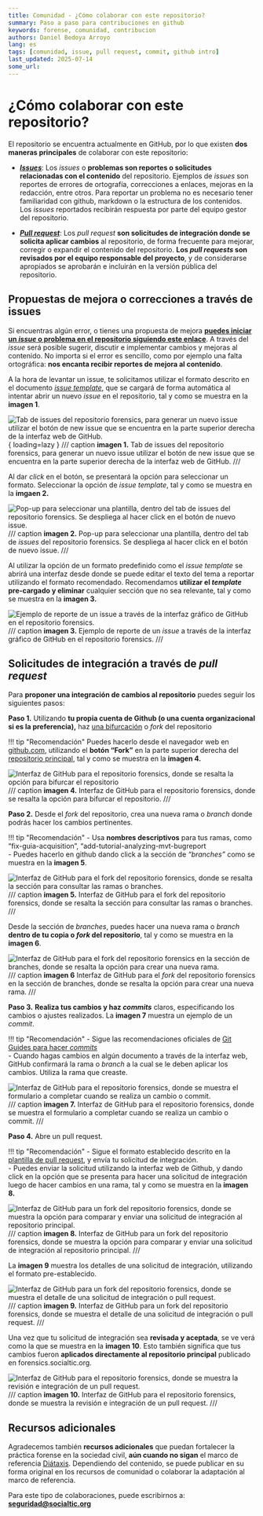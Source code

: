 ```yaml
---
title: Comunidad - ¿Cómo colaborar con este repositorio?
summary: Paso a paso para contribuciones en github
keywords: forense, comunidad, contribucion
authors: Daniel Bedoya Arroyo
lang: es
tags: [comunidad, issue, pull request, commit, github intro]
last_updated: 2025-07-14
some_url:
---
```



# ¿Cómo colaborar con este repositorio?

El repositorio se encuentra actualmente en GitHub, por lo que existen **dos maneras principales** de colaborar con este repositorio:

* [***Issues***](https://github.com/Socialtic/forensics/issues): Los *issues* o **problemas son reportes o solicitudes relacionadas con el contenido** del repositorio.  Ejemplos de *issues* son reportes de errores de ortografía, correcciones a enlaces, mejoras en la redacción, entre otros. Para reportar un problema no es necesario tener familiaridad con github, markdown o la estructura de los contenidos. Los *issues* reportados recibirán respuesta por parte del equipo gestor del repositorio. 

* [***Pull request***](https://github.com/Socialtic/forensics/pulls): Los *pull request* **son solicitudes de integración donde se solicita aplicar cambios** al repositorio, de forma frecuente para mejorar, corregir o expandir el contenido del repositorio. **Los *pull requests* son revisados por el equipo responsable del proyecto**, y de considerarse apropiados se aprobarán e incluirán en la versión pública del repositorio. 

## Propuestas de mejora o correcciones a través de issues

Si encuentras algún error, o tienes una propuesta de mejora **[puedes iniciar un *issue* o problema en el repositorio siguiendo este enlace](https://github.com/Socialtic/forensics/issues/new)**. A través del *issue* será posible sugerir, discutir e implementar cambios y mejoras al contenido. No importa si el error es sencillo, como por ejemplo una falta ortográfica: **nos encanta recibir reportes de mejora al contenido**. 

A la hora de levantar un issue, te solicitamos utilizar el formato descrito en el documento [*issue template*](https://github.com/Socialtic/forensics/blob/main/.github/ISSUE_TEMPLATE/official_template.md), que se cargará de forma automática al intentar abrir un nuevo *issue* en el repositorio, tal y como se muestra en la **imagen 1**.

![Tab de issues del repositorio forensics, para generar un nuevo issue utilizar el botón de new issue que se encuentra en la parte superior derecha de la interfaz web de GitHub.](/comunidad/assets/img/community-new-issue.jpg "imagen 1"){ loading=lazy }
/// caption
**imagen 1.** Tab de issues del repositorio forensics, para generar un nuevo issue utilizar el botón de new issue que se encuentra en la parte superior derecha de la interfaz web de GitHub.
///

Al dar *click* en el botón, se presentará la opción para seleccionar un formato. Seleccionar la opción de *issue template*, tal y como se muestra en la **imgaen 2.**

![Pop-up para seleccionar una plantilla, dentro del tab de *issues* del repositorio forensics. Se despliega al hacer click en el botón de nuevo *issue.* ](/comunidad/assets/img/community-new-issue-pop-up.jpg "imagen 2")
/// caption
**imagen 2.** Pop-up para seleccionar una plantilla, dentro del tab de *issues* del repositorio forensics. Se despliega al hacer click en el botón de nuevo issue.
///

Al utilizar la opción de un formato predefinido como el *issue template* se abrirá una interfaz desde donde se puede editar el texto del tema a reportar utilizando el formato recomendado. Recomendamos **utilizar el *template* pre-cargado y eliminar** cualquier sección que no sea relevante, tal y como se muestra en la **imagen 3.**

![Ejemplo de reporte de un *issue* a través de la interfaz gráfico de GitHub en el repositorio forensics.](/comunidad/assets/img/community-new-template.jpg "imagen 3") 
/// caption
**imagen 3.** Ejemplo de reporte de un *issue* a través de la interfaz gráfico de GitHub en el repositorio forensics.
///


## Solicitudes de integración a través de *pull request*

Para **proponer una integración de cambios al repositorio** puedes seguir los siguientes pasos: 

**Paso 1.** Utilizando **tu propia cuenta de Github (o una cuenta organizacional si es la preferencia),** haz [una bifurcación](https://docs.github.com/en/pull-requests/collaborating-with-pull-requests/working-with-forks/fork-a-repo) o *fork* del repositorio  

!!! tip "Recomendación"
    Puedes hacerlo desde el navegador web en [github.com](http://github.com), utilizando el **botón “Fork”** en la parte superior derecha del [repositorio principal](https://github.com/Socialtic/forensics), tal y como se muestra en la **imagen 4.**

![Interfaz de GitHub para el repositorio forensics, donde se resalta la opción para bifurcar el repositorio](/comunidad/assets/img/community-fork-tab.jpg "imagen 4")
/// caption
**imagen 4.** Interfaz de GitHub para el repositorio forensics, donde se resalta la opción para bifurcar el repositorio.
///


**Paso 2.** Desde el *fork* del repositorio, crea una nueva rama o *branch* donde podrás hacer los cambios pertinentes.

!!! tip "Recomendación"
    - Usa **nombres descriptivos** para tus ramas, como “fix-guia-acquisition”, “add-tutorial-analyzing-mvt-bugreport  
    - Puedes hacerlo en github dando click a la sección de *“branches”* como se muestra en la **imagen 5**.   

![Interfaz de GitHub para el fork del repositorio forensics, donde se resalta la sección para consultar las ramas o branches.](/comunidad/assets/img/community-fork-branch-tab.jpg "imagen 5")  
/// caption
**imagen 5.** Interfaz de GitHub para el fork del repositorio forensics, donde se resalta la sección para consultar las ramas o branches.
///

Desde la sección de *branches*, puedes hacer una nueva rama o *branch* **dentro de tu copia o *fork* del repositorio**, tal y como se muestra en la **imagen 6**. 

![Interfaz de GitHub para el *fork* del repositorio forensics en la sección de branches, donde se resalta la opción para crear una nueva rama.](/comunidad/assets/img/community-fork-new-branch.jpg "imagen 6")  
/// caption
**imagen 6** Interfaz de GitHub para el *fork* del repositorio forensics en la sección de branches, donde se resalta la opción para crear una nueva rama.
///

**Paso 3.** **Realiza tus cambios y haz *commits*** claros, especificando los cambios o ajustes realizados. La **imagen 7** muestra un ejemplo de un *commit*.

!!! tip "Recomendación"
    - Sigue las recomendaciones oficiales de [Git Guides para hacer *commits*](https://github.com/git-guides/git-commit)  
    - Cuando hagas cambios en algún documento a través de la interfaz web, GitHub confirmará la rama o *branch* a la cual se le deben aplicar los cambios. Utiliza la rama que creaste. 

![Interfaz de GitHub para el repositorio forensics, donde se muestra el formulario a completar cuando se realiza un cambio o commit.](/comunidad/assets/img/community-fork-commit.jpg "imagen 7")
/// caption
**imagen 7.** Interfaz de GitHub para el repositorio forensics, donde se muestra el formulario a completar cuando se realiza un cambio o commit.
///


**Paso 4.** Abre un pull request.   

!!! tip "Recomendación"
    - Sigue el formato establecido descrito en la [plantilla de  pull request](https://docs.google.com/document/d/1elOOTVjq389TSSrClmDtlTEiYsCHXQCadvZfFzHmfs4/edit?tab=t.0#heading=h.j3djtr277ooi), y envía tu solicitud de integración.   
    - Puedes enviar la solicitud utilizando la interfaz web de Github, y dando click en la opción que se presenta para hacer una solicitud de integración luego de hacer cambios en una rama, tal y como se muestra en la **imagen 8.** 


![Interfaz de GitHub para un fork del repositorio forensics, donde se muestra la opción para comparar y enviar una solicitud de integración al repositorio principal.](/comunidad/assets/img/community-fork-compare-pull-request.jpg "imagen 8")
/// caption
**imagen 8.** Interfaz de GitHub para un fork del repositorio forensics, donde se muestra la opción para comparar y enviar una solicitud de integración al repositorio principal.
///

La **imagen 9** muestra los detalles de una solicitud de integración, utilizando el formato pre-establecido. 


![Interfaz de GitHub para un fork del repositorio forensics, donde se muestra el detalle de una solicitud de integración o pull request. ](/comunidad/assets/img/community-pull-request-template.jpg "imagen 9")
/// caption
**imagen 9.** Interfaz de GitHub para un fork del repositorio forensics, donde se muestra el detalle de una solicitud de integración o pull request. 
///

Una vez que tu solicitud de integración sea **revisada y aceptada**, se ve verá como la que se muestra en la **imagen 10**. Esto también significa que tus cambios fueron **aplicados directamente al repositorio principal** publicado en forensics.socialtic.org. 

![Interfaz de GitHub para el repositorio forensics, donde se muestra la revisión e integración de un pull request.](/comunidad/assets/img/community-pull-request-example.jpg "imagen 10. ")
/// caption
**imagen 10.** Interfaz de GitHub para el repositorio forensics, donde se muestra la revisión e integración de un pull request.
///

## Recursos adicionales

Agradecemos también **recursos adicionales** que puedan fortalecer la práctica forense en la sociedad civil, **aún cuando no sigan** el marco de referencia [Diátaxis](https://diataxis.fr/). Dependiendo del contenido, se puede publicar en su forma original en los recursos de comunidad o colaborar la adaptación al marco de referencia. 

Para este tipo de colaboraciones, puede escribirnos a: [**seguridad@socialtic.org**](mailto:seguridad@socialtic.org)
